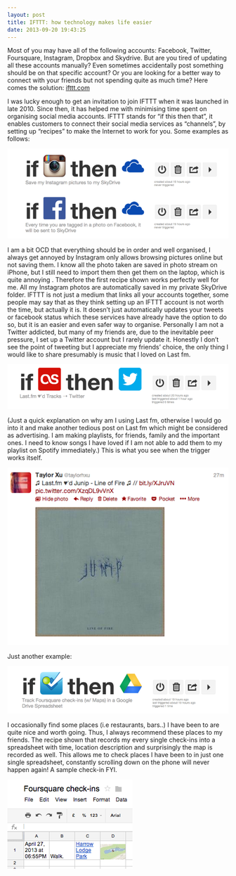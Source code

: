```yaml
---
layout: post
title: IFTTT: how technology makes life easier
date: 2013-09-20 19:43:25
---
```

Most of you may have all of the following accounts: Facebook, Twitter, Foursquare, Instagram, Dropbox and Skydrive. But are you tired of updating all these accounts manually? Even sometimes accidentally post something should be on that specific account? Or you are looking for a better way to connect with your friends but not spending quite as much time? Here comes the solution: [ifttt.com](http://ifttt.com/)

I was lucky enough to get an invitation to join IFTTT when it was launched in late 2010. Since then, it has helped me with minimising time spent on organising social media accounts.
IFTTT stands for “if this then that”, it enables customers to connect their social media services as “channels”, by setting up “recipes” to make the Internet to work for you. Some examples as follows:

![tech1](/images/tech/tech-1.png)

I am a bit OCD that everything should be in order and well organised, I always get annoyed by Instagram only allows browsing pictures online but not saving them. I know all the photo taken are saved in photo stream on iPhone, but I still need to import them then get them on the laptop, which is quite annoying . Therefore the first recipe shown works perfectly well for me. All my Instagram photos are automatically saved in my private SkyDrive folder.
IFTTT is not just a medium that links all your accounts together, some people may say that as they think setting up an IFTTT account is not worth the time, but actually it is. It doesn’t just automatically updates your tweets or facebook status which these services have already have the option to do so, but it is an easier and even safer way to organise.
Personally I am not a Twitter addicted, but many of my friends are, due to the inevitable peer pressure, I set up a Twitter account but I rarely update it. Honestly I don’t see the point of tweeting but I appreciate my friends’ choice, the only thing I would like to share presumably is music that I loved on Last fm.

![tech-2](/images/tech/tech-2.png)

(Just a quick explanation on why am I using Last fm, otherwise I would go into it and make another tedious post on Last fm which might be considered as advertising. I am making playlists, for friends, family and the important ones. I need to know songs I have loved if I am not able to add them to my playlist on Spotify immediately.)
This is what you see when the trigger works itself.

![tech-3](/images/tech/tech-3.png)

Just another example:

![tech-4](/images/tech/tech-4.png)

I occasionally find some places (i.e restaurants, bars..) I have been to are quite nice and worth going. Thus, I always recommend these places to my friends. The recipe shown that records my every single check-ins into a spreadsheet with time, location description and surprisingly the map is recorded as well. This allows me to check places I have been to in just one single spreadsheet, constantly scrolling down on the phone will never happen again!
A sample check-in FYI.

![tech-5](/images/tech/tech-5.png)